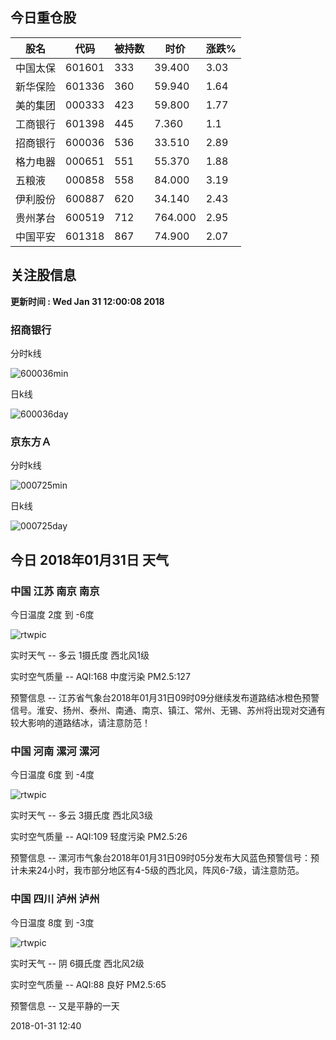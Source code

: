 
## 今日重仓股 

|股名|代码|被持数|时价|涨跌%|
|---|---|---|---|---|
|中国太保|601601|333|39.400|3.03|
|新华保险|601336|360|59.940|1.64|
|美的集团|000333|423|59.800|1.77|
|工商银行|601398|445|7.360|1.1|
|招商银行|600036|536|33.510|2.89|
|格力电器|000651|551|55.370|1.88|
|五粮液|000858|558|84.000|3.19|
|伊利股份|600887|620|34.140|2.43|
|贵州茅台|600519|712|764.000|2.95|
|中国平安|601318|867|74.900|2.07|

## 关注股信息
**更新时间 : Wed Jan 31 12:00:08 2018**
### 招商银行 
分时k线

![600036min](http://image.sinajs.cn/newchart/min/n/sh600036.gif)

日k线

![600036day](http://image.sinajs.cn/newchart/daily/n/sh600036.gif)

### 京东方Ａ 
分时k线

![000725min](http://image.sinajs.cn/newchart/min/n/sz000725.gif)

日k线

![000725day](http://image.sinajs.cn/newchart/daily/n/sz000725.gif)
## 今日 2018年01月31日 天气
### 中国 江苏 南京 南京

今日温度 2度 到 -6度

![rtwpic](http://app1.showapi.com/weather/icon/day/01.png)

实时天气 -- 多云 1摄氏度 西北风1级

实时空气质量 -- AQI:168 中度污染 PM2.5:127

预警信息 -- 江苏省气象台2018年01月31日09时09分继续发布道路结冰橙色预警信号。淮安、扬州、泰州、南通、南京、镇江、常州、无锡、苏州将出现对交通有较大影响的道路结冰，请注意防范！
    
### 中国 河南 漯河 漯河

今日温度 6度 到 -4度

![rtwpic](http://app1.showapi.com/weather/icon/day/01.png)

实时天气 -- 多云 3摄氏度 西北风3级

实时空气质量 -- AQI:109 轻度污染 PM2.5:26

预警信息 -- 漯河市气象台2018年01月31日09时05分发布大风蓝色预警信号：预计未来24小时，我市部分地区有4-5级的西北风，阵风6-7级，请注意防范。
    
### 中国 四川 泸州 泸州

今日温度 8度 到 -3度

![rtwpic](http://app1.showapi.com/weather/icon/day/02.png)

实时天气 -- 阴 6摄氏度 西北风2级

实时空气质量 -- AQI:88 良好 PM2.5:65

预警信息 -- 又是平静的一天
    
2018-01-31 12:40